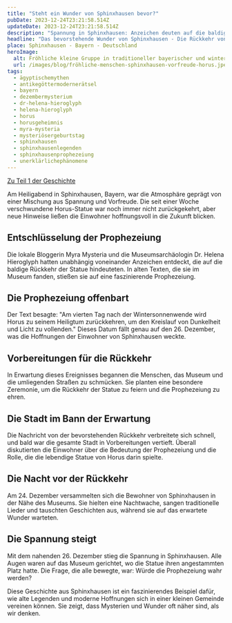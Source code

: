 ```yaml
---
title: "Steht ein Wunder von Sphinxhausen bevor?"
pubDate: 2023-12-24T23:21:58.514Z
updateDate: 2023-12-24T23:21:58.514Z
description: "Spannung in Sphinxhausen: Anzeichen deuten auf die baldige Rückkehr der lebendigen Horus-Statue am 26. Dezember hin. Entdecken Sie die Details der Prophezeiung."
headline: "Das bevorstehende Wunder von Sphinxhausen - Die Rückkehr von Horus"
place: Sphinxhausen - Bayern - Deutschland
heroImage:
  alt: Fröhliche kleine Gruppe in traditioneller bayerischer und winterlicher Kleidung, die bei sanfter Beleuchtung in Sphinxhausen zusammensteht, lachend und warme Getränke haltend, in Erwartung der Rückkehr der Horus-Statue.
  url: /images/blog/fröhliche-menschen-sphinxhausen-vorfreude-horus.jpeg
tags:
  - ägyptischemythen
  - antikegöttermodernerätsel
  - bayern
  - dezembermysterium
  - dr-helena-hieroglyph
  - helena-hieroglyph
  - horus
  - horusgeheimnis
  - myra-mysteria
  - mysteriösergeburtstag
  - sphinxhausen
  - sphinxhausenlegenden
  - sphinxhausenprophezeiung
  - unerklärlichephänomene
---
```


[Zu Teil 1 der Geschichte](gedankenlesendes-bakterium-auf-dem-mars-entdeckt)

Am Heiligabend in Sphinxhausen, Bayern, war die Atmosphäre geprägt von einer Mischung aus Spannung und Vorfreude. Die seit einer Woche verschwundene Horus-Statue war noch immer nicht zurückgekehrt, aber neue Hinweise ließen die Einwohner hoffnungsvoll in die Zukunft blicken.

## Entschlüsselung der Prophezeiung

Die lokale Bloggerin Myra Mysteria und die Museumsarchäologin Dr. Helena Hieroglyph hatten unabhängig voneinander Anzeichen entdeckt, die auf die baldige Rückkehr der Statue hindeuteten. In alten Texten, die sie im Museum fanden, stießen sie auf eine faszinierende Prophezeiung.

## Die Prophezeiung offenbart

Der Text besagte: "Am vierten Tag nach der Wintersonnenwende wird Horus zu seinem Heiligtum zurückkehren, um den Kreislauf von Dunkelheit und Licht zu vollenden." Dieses Datum fällt genau auf den 26. Dezember, was die Hoffnungen der Einwohner von Sphinxhausen weckte.

## Vorbereitungen für die Rückkehr

In Erwartung dieses Ereignisses begannen die Menschen, das Museum und die umliegenden Straßen zu schmücken. Sie planten eine besondere Zeremonie, um die Rückkehr der Statue zu feiern und die Prophezeiung zu ehren.

## Die Stadt im Bann der Erwartung

Die Nachricht von der bevorstehenden Rückkehr verbreitete sich schnell, und bald war die gesamte Stadt in Vorbereitungen vertieft. Überall diskutierten die Einwohner über die Bedeutung der Prophezeiung und die Rolle, die die lebendige Statue von Horus darin spielte.

## Die Nacht vor der Rückkehr

Am 24. Dezember versammelten sich die Bewohner von Sphinxhausen in der Nähe des Museums. Sie hielten eine Nachtwache, sangen traditionelle Lieder und tauschten Geschichten aus, während sie auf das erwartete Wunder warteten.

## Die Spannung steigt

Mit dem nahenden 26. Dezember stieg die Spannung in Sphinxhausen. Alle Augen waren auf das Museum gerichtet, wo die Statue ihren angestammten Platz hatte. Die Frage, die alle bewegte, war: Würde die Prophezeiung wahr werden?

Diese Geschichte aus Sphinxhausen ist ein faszinierendes Beispiel dafür, wie alte Legenden und moderne Hoffnungen sich in einer kleinen Gemeinde vereinen können. Sie zeigt, dass Mysterien und Wunder oft näher sind, als wir denken.
